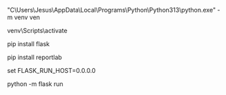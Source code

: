 "C\Users\Jesus\AppData\Local\Programs\Python\Python313\python.exe" -m venv ven

venv\Scripts\activate

pip install flask

pip install reportlab

set FLASK_RUN_HOST=0.0.0.0

python -m flask run

